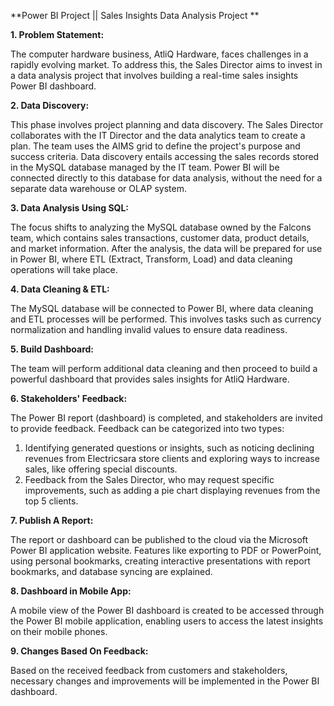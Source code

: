 **Power BI Project || Sales Insights Data Analysis Project **

**1. Problem Statement:**

The computer hardware business, AtliQ Hardware, faces challenges in a rapidly evolving market. To address this, the Sales Director aims to invest in a data analysis project that involves building a real-time sales insights Power BI dashboard.

**2. Data Discovery:**

This phase involves project planning and data discovery. The Sales Director collaborates with the IT Director and the data analytics team to create a plan. The team uses the AIMS grid to define the project's purpose and success criteria. Data discovery entails accessing the sales records stored in the MySQL database managed by the IT team. Power BI will be connected directly to this database for data analysis, without the need for a separate data warehouse or OLAP system.

**3. Data Analysis Using SQL:**

The focus shifts to analyzing the MySQL database owned by the Falcons team, which contains sales transactions, customer data, product details, and market information. After the analysis, the data will be prepared for use in Power BI, where ETL (Extract, Transform, Load) and data cleaning operations will take place.

**4. Data Cleaning & ETL:**

The MySQL database will be connected to Power BI, where data cleaning and ETL processes will be performed. This involves tasks such as currency normalization and handling invalid values to ensure data readiness.

**5. Build Dashboard:**

The team will perform additional data cleaning and then proceed to build a powerful dashboard that provides sales insights for AtliQ Hardware.

**6. Stakeholders' Feedback:**

The Power BI report (dashboard) is completed, and stakeholders are invited to provide feedback. Feedback can be categorized into two types: 
1) Identifying generated questions or insights, such as noticing declining revenues from Electricsara store clients and exploring ways to increase sales, like offering special discounts.
2) Feedback from the Sales Director, who may request specific improvements, such as adding a pie chart displaying revenues from the top 5 clients.

**7. Publish A Report:**

The report or dashboard can be published to the cloud via the Microsoft Power BI application website. Features like exporting to PDF or PowerPoint, using personal bookmarks, creating interactive presentations with report bookmarks, and database syncing are explained.

**8. Dashboard in Mobile App:**

A mobile view of the Power BI dashboard is created to be accessed through the Power BI mobile application, enabling users to access the latest insights on their mobile phones.

**9. Changes Based On Feedback:**

Based on the received feedback from customers and stakeholders, necessary changes and improvements will be implemented in the Power BI dashboard.


